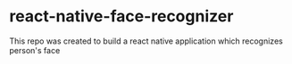 # react-native-face-recognizer
This repo was created to build a react native application which recognizes person's face
